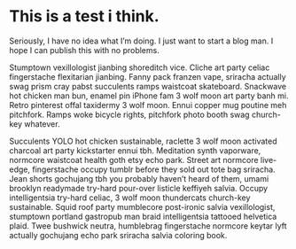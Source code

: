 <h1 id="this-is-a-test.">This is a test i think.</h1>
<p>Seriously, I have no idea what I’m doing. I just want to start a blog man. I hope I can publish this with no problems.</p>
<p>Stumptown vexillologist jianbing shoreditch vice. Cliche art party celiac fingerstache flexitarian jianbing. Fanny pack franzen vape, sriracha actually swag prism cray pabst succulents ramps waistcoat skateboard. Snackwave hot chicken man bun, enamel pin iPhone fam 3 wolf moon art party banh mi. Retro pinterest offal taxidermy 3 wolf moon. Ennui copper mug poutine meh pitchfork. Ramps woke bicycle rights, pitchfork photo booth swag church-key whatever.</p>
<p>Succulents YOLO hot chicken sustainable, raclette 3 wolf moon activated charcoal art party kickstarter ennui tbh. Meditation synth vaporware, normcore waistcoat health goth etsy echo park. Street art normcore live-edge, fingerstache occupy tumblr before they sold out tote bag sriracha. Jean shorts gochujang tbh you probably haven’t heard of them, umami brooklyn readymade try-hard pour-over listicle keffiyeh salvia. Occupy intelligentsia try-hard celiac, 3 wolf moon thundercats church-key sustainable. Squid roof party mumblecore post-ironic salvia vexillologist, stumptown portland gastropub man braid intelligentsia tattooed helvetica plaid. Twee bushwick neutra, humblebrag fingerstache normcore keytar lyft actually gochujang echo park sriracha salvia coloring book.</p>
